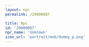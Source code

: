 ```yaml
---
layout: npc
permalink: /29000087

title: Npc
id: '29000087'
npc_name: 'Unknown'
icon_url: 'portrait/mob/dummy_p.png'
---
```

